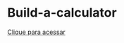 # Build-a-calculator
 
<a target="_blank" href="https://lucasccgomes.github.io/build-a-calculator/">Clique para acessar</li></a><br>
